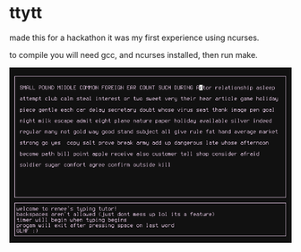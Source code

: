 # ttytt
made this for a hackathon it was my first experience using ncurses.

to compile you will need gcc, and ncurses installed, then run make.

![game](game.png)
